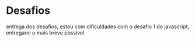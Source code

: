 # Desafios


entrega dos desafios, estou com díficuldades com o desafio 1 do javascript, entregarei o mais breve possível
